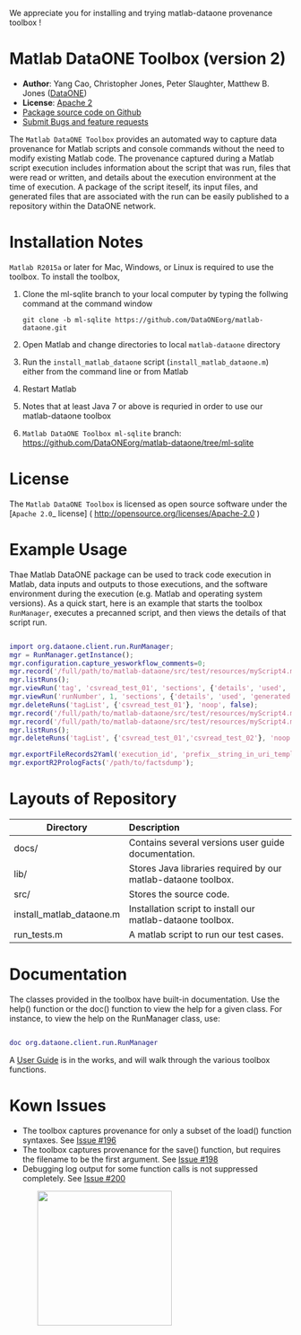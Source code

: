 We appreciate you for installing and trying matlab-dataone provenance toolbox !

# Matlab DataONE Toolbox (version 2)


* **Author**:  Yang Cao, Christopher Jones, Peter Slaughter, Matthew B. Jones ([DataONE](http://dataone.org))
* **License**: [Apache 2](http://opensource.org/licenses/Apache-2.0)
* [Package source code on Github](https://github.com/DataONEorg/matlab-dataone/tree/ml-sqlite)
* [Submit Bugs and feature requests](https://github.com/DataONEorg/sem-prov-design/issues)


The `Matlab DataONE Toolbox` provides an automated way to capture data provenance for Matlab scripts and console commands without the need to modify existing Matlab code.  The provenance captured during a Matlab script execution includes information about the script that was run, files that were read or written, and details about the execution environment at the time of execution.  A package of the script iteself, its input files, and generated files that are associated with the run can be easily published to a repository within the DataONE network.

# Installation Notes


`Matlab R2015a` or later for Mac, Windows, or Linux is required to use the toolbox. To install the toolbox, 

1. Clone the ml-sqlite branch to your local computer by typing the follwing command at the command window
  
    `git clone -b ml-sqlite https://github.com/DataONEorg/matlab-dataone.git`
    
2. Open Matlab and change directories to local `matlab-dataone` directory
3. Run the `install_matlab_dataone` script (`install_matlab_dataone.m`) either from the command line or from Matlab
4. Restart Matlab
5. Notes that at least Java 7 or above is requried in order to use our matlab-dataone toolbox
6. `Matlab DataONE Toolbox ml-sqlite` branch: https://github.com/DataONEorg/matlab-dataone/tree/ml-sqlite


# License

The `Matlab DataONE Toolbox` is licensed as open source software under the [`Apache 2.0`_ license] ( http://opensource.org/licenses/Apache-2.0 )


# Example Usage

Thae Matlab DataONE package can be used to track code execution in Matlab, data inputs and outputs to those executions, and the software environment during the execution (e.g. Matlab and operating system versions).  As a quick start, here is an example that starts the toolbox `RunManager`, executes a precanned script, and then views the details of that script run.

  ```matlab

  import org.dataone.client.run.RunManager;
  mgr = RunManager.getInstance();
  mgr.configuration.capture_yesworkflow_comments=0;
  mgr.record('/full/path/to/matlab-dataone/src/test/resources/myScript4.m', 'csvread_test_01');
  mgr.listRuns();
  mgr.viewRun('tag', 'csvread_test_01', 'sections', {'details', 'used', 'generated'});
  mgr.viewRun('runNumber', 1, 'sections', {'details', 'used', 'generated'});  
  mgr.deleteRuns('tagList', {'csvread_test_01'}, 'noop', false);
  mgr.record('/full/path/to/matlab-dataone/src/test/resources/myScript4.m', 'csvread_test_01');
  mgr.record('/full/path/to/matlab-dataone/src/test/resources/myScript4.m', 'csvread_test_02');
  mgr.listRuns();
  mgr.deleteRuns('tagList', {'csvread_test_01','csvread_test_02'}, 'noop', false);

  mgr.exportFileRecords2Yaml('execution_id', 'prefix__string_in_uri_template', 'exported_file_name.yaml');
  mgr.exportR2PrologFacts('/path/to/factsdump');
  ```
  
# Layouts of Repository

| Directory | Description                                                          |
|-----------| :--------------------------------------------------------------------|
|docs/ |   Contains several versions user guide documentation. |
|lib/ | Stores Java libraries required by our matlab-dataone toolbox.|
|src/ | Stores the source code.|
|install_matlab_dataone.m | Installation script to install our matlab-dataone toolbox.|
|run_tests.m | A matlab script to run our test cases.|


# Documentation

The classes provided in the toolbox have built-in documentation.  Use the help() function or the doc() function to view the help for a given class.  For instance, to view the help on the RunManager class, use:

  ```matlab
  
  doc org.dataone.client.run.RunManager
  ```
  
A [User Guide](https://github.com/DataONEorg/matlab-dataone/blob/master/docs/user-guide.rst) is in the works, and will walk through the various toolbox functions.


# Kown Issues

 * The toolbox captures provenance for only a subset of the load() function syntaxes. See [Issue #196](https://github.com/DataONEorg/sem-prov-design/issues/196)
 * The toolbox captures provenance for the save() function, but requires the filename to be the first argument. See [Issue #198](https://github.com/DataONEorg/sem-prov-design/issues/198)
 * Debugging log output for some function calls is not suppressed completely. See [Issue #200](https://github.com/DataONEorg/sem-prov-design/issues/200)


<img src="https://www.dataone.org/sites/default/files/d1-logo-v3_aligned_left_0_0.jpeg" align="left" height="240" width="240" hspace="50">
